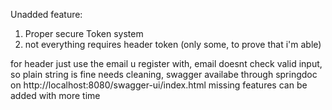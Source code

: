 Unadded feature:
1. Proper secure Token system
2. not everything requires header token (only some, to prove that i'm able)

for header just use the email u register with, email doesnt check valid input, so plain string is fine
needs cleaning, swagger availabe through springdoc on http://localhost:8080/swagger-ui/index.html
missing features can be added with more time

